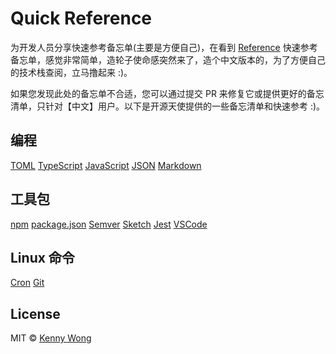 Quick Reference
===

为开发人员分享快速参考备忘单(主要是方便自己)，在看到 [Reference](https://github.com/Randy8080/reference) 快速参考备忘单，感觉非常简单，造轮子使命感突然来了，造个中文版本的，为了方便自己的技术栈查阅，立马撸起来 :)。

如果您发现此处的备忘单不合适，您可以通过提交 PR 来修复它或提供更好的备忘清单，只针对【中文】用户。以下是开源天使提供的一些备忘清单和快速参考 :)。

## 编程

[TOML](./docs/toml.md)<!--rehype:style=background: rgb(132 132 132/var(\-\-bg\-opacity));-->
[TypeScript](./docs/typescript.md)<!--rehype:style=background: rgb(49 120 198/var(\-\-bg\-opacity));-->
[JavaScript](./docs/javascript.md)<!--rehype:style=background: rgb(203 183 31/var(\-\-bg\-opacity));-->
[JSON](./docs/json.md)<!--rehype:style=background: rgb(57 59 60/var(\-\-bg\-opacity));-->
[Markdown](./docs/markdown.md)<!--rehype:style=background: rgb(78 57 104/var(\-\-bg\-opacity));-->
<!--rehype:class=home-card-->

## 工具包

[npm](./docs/npm.md)<!--rehype:style=background: rgb(203 2 0/var(\-\-bg\-opacity));-->
[package.json](./docs/package.json.md)<!--rehype:style=background: rgb(132 132 132/var(\-\-bg\-opacity));-->
[Semver](./docs/semver.md)<!--rehype:style=background: rgb(106 111 141/var(\-\-bg\-opacity));-->
[Sketch](./docs/sketch.md)<!--rehype:style=background: rgb(255 169 0/var(\-\-bg\-opacity));-->
[Jest](./docs/jest.md)<!--rehype:style=background: rgb(153 66 91/var(\-\-bg\-opacity));-->
[VSCode](./docs/vscode.md)<!--rehype:style=background: rgb(91 163 230/var(\-\-bg\-opacity));-->
<!--rehype:class=home-card-->

## Linux 命令

[Cron](./docs/cron.md)<!--rehype:style=background: rgb(239 68 68/var(\-\-bg\-opacity));-->
[Git](./docs/git.md)<!--rehype:style=background: rgb(215 89 62/var(\-\-bg\-opacity));-->
<!--rehype:class=home-card-->

## License

MIT © [Kenny Wong](https://github.com/jaywcjlove)
